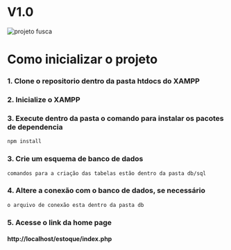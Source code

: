 # V1.0

![projeto fusca](https://img.olx.com.br/images/19/192317298635889.jpg)

# Como inicializar o projeto

### 1. Clone o repositorio dentro da pasta htdocs do XAMPP

### 2. Inicialize o XAMPP

### 3. Execute dentro da pasta o comando para instalar os pacotes de dependencia
```
npm install
```

### 3. Crie um esquema de banco de dados
```
comandos para a criação das tabelas estão dentro da pasta db/sql
```

### 4. Altere a conexão com o banco de dados, se necessário
```
o arquivo de conexão esta dentro da pasta db
```

### 5. Acesse o link da home page
#### http://localhost/estoque/index.php

